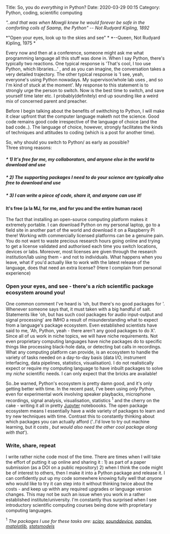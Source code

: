 Title: So, you do *everything* in Python?
Date: 2020-03-29 00:15
Category: Python, coding, scientific computing

*"..and that was when Mowgli knew he would forever be safe in the comforting coils of Saamp, the Python"*
-- *Not Rudyard Kipling, 1892*

*"Open your eyes, look up to the skies and see" *
*--Queen, Not Rudyard Kipling, 1975 *

Every now and then at a conference, someone might ask me what programming language all this stuff was done in. 
When I say Python, there's typically two reactions. One typical response is 'That's cool, I too use Python, which libraries...'
, and as you  can imagine, the conversation takes a very detailed trajectory. The other typical response is 'I see, yeah, everyone's using Python nowadays. My supervisor/whole lab uses *<insert sixletterword>*, and so I'm kind of stuck at the moment'. My response to this statement is to strongly  urge the person to switch. Now is the best time to switch, and save yourself  time later etc. I  probably(definitely) end up sounding like a weird mix of concerned parent and preacher. 

Before I begin talking about the benefits of swithching to Python, I will make it clear upfront that the computer language maketh not the science. <!--TEASER_END-->Good code remains good code irrespective of the language of choice (and the  bad code..).
The language of choice, however, strongly facilitates the kinds of techniques and attitudes to coding (which is a post for another time). 

So, why should you switch to Python/*<open-source language of your choise>* as early as possible?  
Three strong reasons:

##### *  1) It's free for me, my collaborators, and anyone else in the world to download and use
##### *  2) The supporting packages I  need to do your science are typically also free to download and use
##### *  3) I can write a piece of code, share it, and *anyone* can use  it!

#### It's free (a la MJ, for me, and for you and the entire human race)
The fact that installing an open-source computing platform makes it extremely portable. 
I can download Python on my personal laptop, go to a field site in another part of the world and download it on a Raspberry Pi there! Working with commercially licensed platforms can be a genuine pain. You do not want to waste precious research hours going online and trying to get a license validated and authorised each time you switch locations, devices or labs. Moreover, most licenses are given through the research institution/lab using them - and not to individuals. What happens when you leave, what if you'd actually like to work with the latest release of the language, does that need an extra license?
(Here I complain from personal experience)

### Open your eyes, and see - there's a  *rich* scientific package ecosystem around you!
One common comment I've heard is 'oh, but there's no good packages for *<insert technique X>*'. Whenever someone says that, it must taken with a big handful of salt. 
Statements like  'oh, but *<insertsixletterword>* has such cool packages for audio input-output and signal processing' are IMHO a result of misunderstanding what to expect from a language's package ecosystem. Even established scientists have said to me,  'Ah, Python, yeah - there aren't any good packages to do X'. Since all of us work in niche topics, we will have niche requirements. 
Not even proprietary computing languages have niche packages do to specific things like processing black-hole data, or detecting bat calls in recordings.
What any computing platform can provide, is an ecosystem to handle the variety of tasks needed on a day-to-day basis (data I/O, instrument interfacing, data pipelines, statistics, visualisation). 
I do not realistically expect or require my computing language to have inbuilt packages to solve my *niche* scientific needs. I can only expect that the bricks are 
available! 

So..be warned, Python's ecosystem is pretty damn good, and it's only getting better with time. In the recent past, I've been using *only* Python, even for experimental work involving speaker playbacks, microphone recordings, signal analysis, visualisation, statistics $^{1}$ and the cherry on the cake - writing it all in pretty [Jupyter]() noteboooks. 
The open package ecosystem means I essentially have a wide variety of packages to learn and try new techniques with time.
Contrast this to constantly thinking about which packages you can actually afford ('..I'd love to try out machine learning, but it costs *<insert X digit number>, but would also need the *other cool package* along with that*'). 


### Write, share, repeat 
I write rather niche code most of the time. There are times when I will take the effort of putting it up online 
and sharing it : 1) as part of a paper submission (as a DOI on a public repository) 2) when I think the code might be of interest to others, then I make it into a Python package and release it. 
I can confidently put up my code somewhere knowing fully well that *anyone* who would like to try it can step into it without thinking twice about the costs - and keep up withh any required upgrades or language version changes. 
This may not be such an issue when you work in a rather established institute/university. I'm constantly thus surprised when I see introductory scientific computing courses
being done with proprietary computing languages.

 

 




$^{1}$ *The packages I use for these tasks are: [scipy](), [sounddevice](), [pandas](), [matplotlib](), [statsmodels]()*
